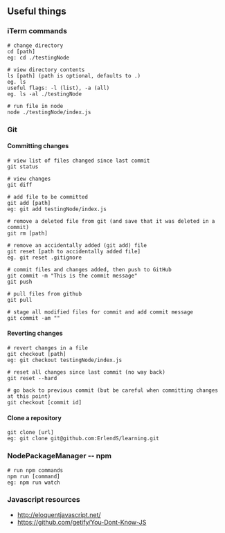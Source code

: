 ## Useful things


### iTerm commands
```
# change directory
cd [path]
eg: cd ./testingNode

# view directory contents
ls [path] (path is optional, defaults to .)
eg. ls
useful flags: -l (list), -a (all)
eg. ls -al ./testingNode

# run file in node
node ./testingNode/index.js
```

### Git

#### Committing changes
```
# view list of files changed since last commit
git status

# view changes
git diff

# add file to be committed
git add [path]
eg: git add testingNode/index.js

# remove a deleted file from git (and save that it was deleted in a commit)
git rm [path]

# remove an accidentally added (git add) file
git reset [path to accidentally added file]
eg. git reset .gitignore

# commit files and changes added, then push to GitHub
git commit -m "This is the commit message"
git push

# pull files from github
git pull

# stage all modified files for commit and add commit message
git commit -am ""

```

#### Reverting changes
```
# revert changes in a file
git checkout [path]
eg: git checkout testingNode/index.js

# reset all changes since last commit (no way back)
git reset --hard

# go back to previous commit (but be careful when committing changes at this point)
git checkout [commit id]
```

#### Clone a repository
```
git clone [url]
eg: git clone git@github.com:ErlendS/learning.git
```
### NodePackageManager -- npm
```
# run npm commands
npm run [command]
eg: npm run watch

```

### Javascript resources

- http://eloquentjavascript.net/
- https://github.com/getify/You-Dont-Know-JS

